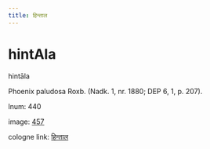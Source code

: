 ```yaml
---
title: हिन्ताल
---
```


# hintAla

hintāla  <div n="P" />Phoenix paludosa Roxb. (Nadk. 1, nr. 1880; DEP 6, 1, p. 207).

lnum: 440

image: [457](https://www.sanskrit-lexicon.uni-koeln.de/scans/csl-apidev/servepdf.php?dict=snp&page=457)

cologne link: [हिन्ताल](https://sanskrit-lexicon.uni-koeln.de/scans/csl-apidev/getword.php?dict=snp&key=हिन्ताल)

